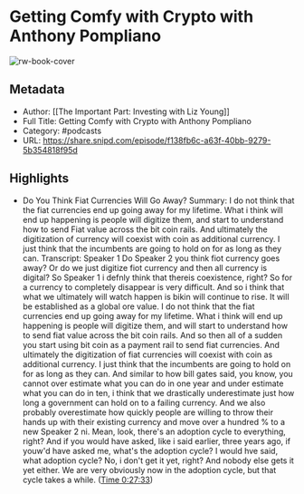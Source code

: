 # Getting Comfy with Crypto with Anthony Pompliano

![rw-book-cover](https://images.weserv.nl/?url=https%3A%2F%2Fimage.simplecastcdn.com%2Fimages%2Ff26e4efc-7b89-4b8a-93fc-2522d5c9cd13%2F7a194845-533b-4950-bbe6-de6a26bb06cf%2F3000x3000%2Fthe-important-part-podcast-logo-3000-x-3000-spotlight-blue.jpg%3Faid%3Drss_feed&w=100&h=100)

## Metadata
- Author: [[The Important Part: Investing with Liz Young]]
- Full Title: Getting Comfy with Crypto with Anthony Pompliano
- Category: #podcasts
- URL: https://share.snipd.com/episode/f138fb6c-a63f-40bb-9279-5b354818f95d

## Highlights
- Do You Think Fiat Currencies Will Go Away?
  Summary:
  I do not think that the fiat currencies end up going away for my lifetime. What i think will end up happening is people will digitize them, and start to understand how to send Fiat value across the bit coin rails. And ultimately the digitization of currency will coexist with coin as additional currency. I just think that the incumbents are going to hold on for as long as they can.
  Transcript:
  Speaker 1
  Do
  Speaker 2
  you think fiot currency goes away? Or do we just digitize fiot currency and then all currency is digital? So
  Speaker 1
  i defnly think that thereis coexistence, right? So for a currency to completely disappear is very difficult. And so i think that what we ultimately will watch happen is bikin will continue to rise. It will be established as a global ore value. I do not think that the fiat currencies end up going away for my lifetime. What i think will end up happening is people will digitize them, and will start to understand how to send fiat value across the bit coin rails. And so then all of a sudden you start using bit coin as a payment rail to send fiat currencies. And ultimately the digitization of fiat currencies will coexist with coin as additional currency. I just think that the incumbents are going to hold on for as long as they can. And similar to how bill gates said, you know, you cannot over estimate what you can do in one year and under estimate what you can do in ten, i think that we drastically underestimate just how long a government can hold on to a failing currency. And we also probably overestimate how quickly people are willing to throw their hands up with their existing currency and move over a hundred % to a new
  Speaker 2
  ni. Mean, look, there's an adoption cycle to everything, right? And if you would have asked, like i said earlier, three years ago, if youw'd have asked me, what's the adoption cycle? I would hve said, what adoption cycle? No, i don't get it yet, right? And nobody else gets it yet either. We are very obviously now in the adoption cycle, but that cycle takes a while. ([Time 0:27:33](https://share.snipd.com/snip/6a80d91e-4c7c-4d9d-bdeb-5a375e5c460c))
